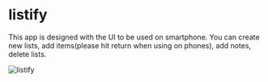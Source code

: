 # listify

This app is designed with the UI to be used on smartphone.
You can create new lists, add items(please hit return when using on phones),
add notes, delete lists.

![listify](https://user-images.githubusercontent.com/62462223/114786155-a2743480-9db8-11eb-8d38-abbf666c8d53.gif)
